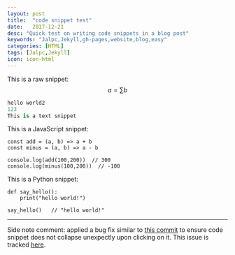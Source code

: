 ```yaml
---
layout: post
title:  "code snippet test"
date:   2017-12-21
desc: "Quick test on writing code snippets in a blog post"
keywords: "Jalpc,Jekyll,gh-pages,website,blog,easy"
categories: [HTML]
tags: [Jalpc,Jekyll]
icon: icon-html
---
```


This is a raw snippet:  
$$a= \sum b$$
```python
hello world2
123
This is a text snippet
```


This is a JavaScript snippet:

```
const add = (a, b) => a + b
const minus = (a, b) => a - b

console.log(add(100,200))  // 300
console.log(minus(100,200))  // -100
```

This is a Python snippet:

```
def say_hello():
    print("hello world!")

say_hello()   // "hello world!"
```

---

Side note comment: applied a bug fix similar to [this commit](https://github.com/Atlas7/atlas7.github.io/commit/6659f4a47f6ec66987adb0f683a9c6f3842252ae#diff-818954a41dbfb01af70050a459c603b9) to ensure code snippet does not collapse unexpectly upon clicking on it. This issue is tracked [here](https://github.com/jarrekk/Jalpc/issues/97).
